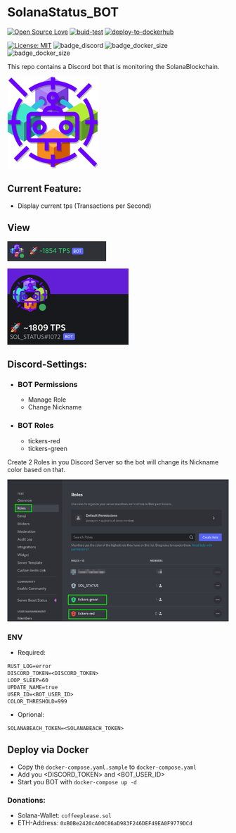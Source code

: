 # SolanaStatus_BOT

[![Open Source Love](https://badges.frapsoft.com/os/v1/open-source.svg?v=103)](https://github.com/ellerbrock/open-source-badges/)
[![buid-test](https://github.com/DerZwergGimli/SolanaStatus_BOT/actions/workflows/rust.yml/badge.svg)](https://github.com/DerZwergGimli/SolanaStatus_BOT/actions/workflows/rust.yml)
[![deploy-to-dockerhub](https://github.com/DerZwergGimli/SolanaStatus_BOT/actions/workflows/docker.yml/badge.svg)](https://github.com/DerZwergGimli/SolanaStatus_BOT/actions/workflows/docker.yml)

[![License: MIT](https://img.shields.io/badge/License-MIT-yellow.svg)](https://opensource.org/licenses/MIT)
![badge_discord](https://badgen.net/badge/icon/discord?icon=discord&label)
![badge_docker_size](https://badgen.net/docker/pulls/derzwerggimli/sol_status_bot)
![badge_docker_size](https://badgen.net/docker/size/derzwerggimli/sol_status_bot)

This repo contains a Discord bot that is monitoring the SolanaBlockchain.

!["bot icon""](icon.drawio.png)

## Current Feature:

- Display current tps (Transactions per Second)

## View

!["bot View1""](dc_view2.png)

!["bot view2""](dc_view1.png)

## Discord-Settings:

- ### BOT Permissions
    - Manage Role
    - Change Nickname
- ### BOT Roles
    - tickers-red
    - tickers-green

Create 2 Roles in you Discord Server so the bot will change its Nickname color based on that.

!["bot roles""](dc_roles.png)

### ENV

- Required:

```gitignore
RUST_LOG=error
DISCORD_TOKEN=<DISCORD_TOKEN>
LOOP_SLEEP=60
UPDATE_NAME=true
USER_ID=<BOT_USER_ID>
COLOR_THRESHOLD=999
```

- Oprional:

```gitignore
SOLANABEACH_TOKEN=<SOLANABEACH_TOKEN>
```

## Deploy via Docker

- Copy the `docker-compose.yaml.sample` to `docker-compose.yaml`
- Add you <DISCORD_TOKEN> and <BOT_USER_ID>
- Start you BOT with `docker-compose up -d`

### Donations:

- Solana-Wallet: `coffeeplease.sol`
- ETH-Address: `0xB0Be2420cA00C86aD983F246DEF49EA0F9779DCd`
